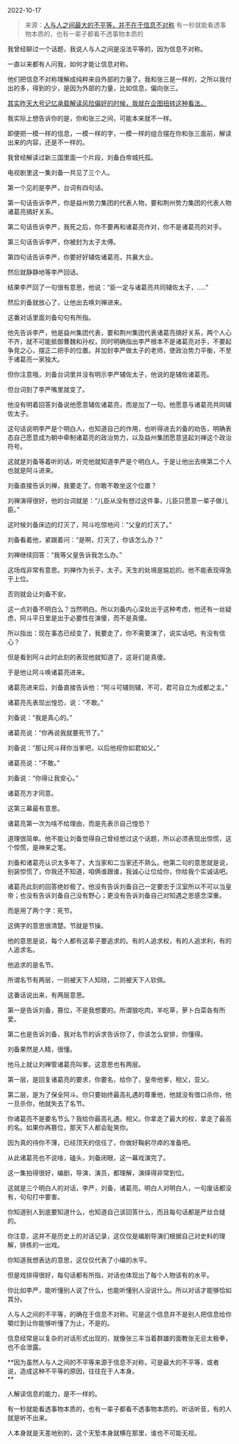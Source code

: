 2022-10-17

> 来源：[人与人之间最大的不平等，并不在于信息不对称](http://mp.weixin.qq.com/s?__biz=MzU3NDc5Nzc0NQ==&mid=2247520712&idx=1&sn=040421944f3192c368fa4111f55f4b85&chksm=fd2e3316ca59ba008b916f64f4917d6150272bcbbb8a9379bc6926262286a9946ed0e394aa06&scene=27#wechat_redirect)
> 有一秒就能看透事物本质的，也有一辈子都看不透事物本质的

我曾经聊过一个话题，我说人与人之间是没法平等的，因为信息不对称。  

一直以来都有人问我，如何才能让信息对称。  

他们把信息不对称理解成纯粹来自外部的力量了。我和张三是一样的，之所以我付出的多，得到的少，是因为外部的力量，比如信息，偏向张三。  

[其实昨天大号记忆承载解读风险偏好的时候，我就在企图扭转这种看法。  
](https://mp.weixin.qq.com/s?__biz=MzU0MjYwNDU2Mw==&mid=2247508211&idx=2&sn=70a41bafb33ef7afd44efe304f7f5609&chksm=fb1acc8fcc6d459912f287019608f349c5642a9b84cb82a63f49c751d1b75aa263e6e7ee98cd&token=684653835&lang=zh_CN&scene=21#wechat_redirect)

我实际上想告诉你的是，你和张三之间，可能本来就不一样。  

即便把一模一样的信息，一模一样的字，一模一样的组合摆在你和张三面前，解读出来的内容，还是不一样的。  

我曾经解读过新三国里面一个片段，刘备白帝城托孤。

电视剧里这一集刘备一共见了三个人。

  

第一个见的是李严，台词有四句话。

  

第一句话告诉李严，你是益州势力集团的代表人物，要和荆州势力集团的代表人物诸葛亮搞好关系。

  

第二句话告诉李严，我死之后，你不要再和诸葛亮作对，你不是诸葛亮的对手。

  

第三句话告诉李严，你被封为太子太傅。

  

第四句话告诉李严，你要好好辅佐诸葛亮，共襄大业。

  

然后就静静地等李严回话。

  

结果李严回了一句很有意思，他说：“臣一定与诸葛亮共同辅佐太子，.....”

  

然后刘备就放心了，让他出去唤刘禅进来。

  

这番对话里面刘备句句有所指。

  

他先告诉李严，他是益州集团代表，要和荆州集团代表诸葛亮搞好关系，两个人心不齐，就不可能抵御曹魏和孙权，同时明确指出李严根本不是诸葛亮对手，不要起争竞之心，摆正二把手的位置。并加封李严做太子的老师，使政治势力平衡，不至于诸葛亮一家独大。

  

但你注意哦，刘备台词里并没有明示李严辅佐太子，他说的是辅佐诸葛亮。

  

但台词到了李严嘴里就变了。

  

他没有明着回答刘备说他愿意辅佐诸葛亮，而是加了一句。他愿意与诸葛亮共同辅佐太子。

  

这句话说明李严是个明白人，也知道自己的作用，也听得进去刘备的劝告，明确表态自己愿意成为朝中牵制诸葛亮的政治势力，以及益州集团愿意竖起刘禅这个政治符号。

  

这就是刘备等着听的话，听完他就知道李严是个明白人。于是让他出去唤第二个人也就是阿斗进来。

  

刘备直接告诉刘禅，我要走了。你敢不敢坐这个位置？  

  

刘禅演得很好，他的台词就是：“儿臣从没有想过这件事，儿臣只愿意一辈子做儿臣。”

  

这时候刘备床边的灯灭了，阿斗吃惊地问：“父皇的灯灭了。”

  

刘备看着他，紧跟着问：“是啊，灯灭了，你该怎么办？”

  

刘禅继续回答：“我等父皇告诉我怎么办。”

  

这场戏非常有意思。刘禅作为长子，太子。天生的处境是尴尬的。他不能表现得急于上位。

  

否则就会让刘备不安。

  

这一点刘备不明白么？当然明白。所以刘备内心深处出于这种考虑，他还有一丝疑虑，阿斗平日里是出于必要性在演傻，而不是真傻。

  

所以指出：现在事态已经变了，我要走了，你不需要演了，说实话吧。有没有信心？

  

但是看到阿斗此时此刻的表现他就知道了，这哥们是真傻。

  

于是他让阿斗唤诸葛亮进来。

  

诸葛亮进来后，刘备直接告诉他：“阿斗可辅则辅，不可，君可自立为成都之主。”

  

诸葛亮先表现出惶恐，说：“不敢。”

  

刘备说：“我是真心的。”

  

诸葛亮说：“你再说我就要死节了。”

  

刘备说：“那让阿斗拜你当爹吧，以后他视你如君如父。”

  

诸葛亮说：“不敢。”

  

刘备说：“你得让我安心。”

  

诸葛亮方才同意。

  

这第三幕最有意思。

  

诸葛亮第一次为啥不给理由，而是先表示自己惶恐？

  

道理很简单。他不能让刘备觉得自己曾经想过这个话题，所以必须表现出惊慌，这个惊慌，是神来之笔。  

  

刘备和诸葛亮认识太多年了，大当家和二当家还不熟么。他第二句的意思就是说，别装惊慌了，你我还不知道，咱俩谁跟谁，我诚心让位给你，你给我个实诚话吧。

  

诸葛亮此刻的回答绝妙极了。他没有告诉刘备自己一定要忠于汉室所以不可以当皇帝；也没有告诉刘备自己没有野心；更没有告诉刘备自己对知遇之恩感念深重。

  

而是用了两个字：死节。

  

这俩字的意思很清楚。节就是节操。

  

他的意思是说，每个人都有这辈子要追求的。有的人追求权，有的人追求利，有的人追求名。

  

他追求的是名节。

  

所谓名节有两层，一则被天下人知晓，二则被天下人钦佩。

  

这番话说出来，有两层意思。

  

第一是告诉刘备，篡位，不是我想要的。所谓狼吃肉，羊吃草，萝卜白菜各有所爱。

  

第二也是告诉刘备，我对名节的诉求告诉你了，你该怎么安排，你懂得。

  

刘备果然是人精，很懂。

  

他马上就让刘禅管诸葛亮叫爹。这意思也有两层。

  

第一层，是回复诸葛亮的要求，你要名，给你了，皇帝他爹，相父，亚父。

  

第二层，是为了保全阿斗。你只要始终最高礼遇的尊重他，他就没有借口杀你，他一旦杀你，他就失去了名节。

  

你诸葛亮不是要名节么？我给你最高礼遇。相父。你拿走了最大的权，拿走了最高的名。如果你再篡位，那天下人都会耻笑你。

  

因为真的待你不薄，已经顶天的信任了，你做好鞠躬尽瘁的准备吧。

  

从此诸葛亮也不说啥，磕头，刘备闭眼，这一幕戏演完了。

  

这一集拍得很好，编剧，导演，演员，都理解，演绎得非常到位。

  

这就是三个明白人的对话，李严，刘备，诸葛亮。明白人对明白人，一句废话都没有，句句打中要害。

  

你知道别人到底要知道什么，也知道自己该回答什么，而且每句话都是严丝合缝的。  

  

你注意，这并不是历史上的对话记录，这仅仅是编剧导演们根据自己对史料的理解，排练的一出戏。  

  

你知道我想表达的意思，这仅仅代表了小编的水平。

  

但是戏排得很好，每句话都有所指，对话也体现出了每个人物该有的水平。  

  

你比如李严，能听懂别人说了什么，也能听懂别人没说什么。所以对话才能够恰如其分。

  

人与人之间的不平等，的确在于信息不对称。可是这个信息并不是别人把信息给你嚼烂到让你能够听懂了为止，不是的。

  

信息经常是以复杂的对话形式出现的，就像张三丰当着群雄的面教张无忌太极拳，也不会泄露。  

  

 **因为虽然人与人之间的不平等来源于信息不对称，可是最大的不平等，或者说，造成这种不平等的原因，往往在于人本身。  
**

  

人解读信息的能力，是不一样的。

  

有一秒就能看透事物本质的，也有一辈子都看不透事物本质的。听话听音，有的人就是听不出来。

  

人本身就是天差地别的，这个天堑本身就横在那里，谁也不可能无视。

